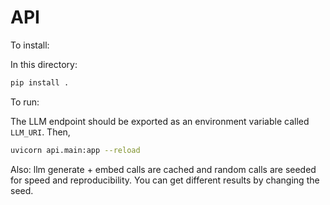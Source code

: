 # API

To install:

In this directory:

```bash
pip install .
```

To run:

The LLM endpoint should be exported as an environment variable called `LLM_URI`. Then,

```bash
uvicorn api.main:app --reload
```

Also: llm generate + embed calls are cached and random calls are seeded for speed and reproducibility.
You can get different results by changing the seed.

